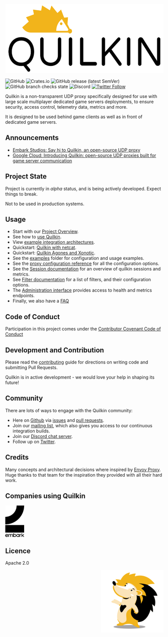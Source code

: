 <p  align="center">
    <img src="./docs/logos/logo-white.png" alt="Quilkin logo" height="220">
</p>

![GitHub](https://img.shields.io/github/license/googleforgames/quilkin)
![Crates.io](https://img.shields.io/crates/v/quilkin)
![GitHub release (latest SemVer)](https://img.shields.io/github/v/release/googleforgames/quilkin)
![GitHub branch checks state](https://img.shields.io/github/checks-status/googleforgames/quilkin/main)
![Discord](https://img.shields.io/discord/773975408265134100)
[![Twitter Follow](https://img.shields.io/twitter/follow/quilkindev?style=social)](https://twitter.com/quilkindev)

Quilkin is a non-transparent UDP proxy specifically designed for use with large scale multiplayer dedicated game servers
deployments, to ensure security, access control, telemetry data, metrics and more.
 
It is designed to be used behind game clients as well as in front of dedicated game servers.

## Announcements

* [Embark Studios: Say hi to Quilkin, an open-source UDP proxy](https://medium.com/embarkstudios/say-hi-to-quilkin-an-open-source-udp-proxy-88577c795204)
* [Google Cloud: Introducing Quilkin: open-source UDP proxies built for game server communication](https://cloud.google.com/blog/products/gaming/introducing-quilkin)

## Project State

Project is currently in *alpha* status, and is being actively developed. Expect things to break.

Not to be used in production systems.

## Usage

* Start with our [Project Overview](./docs/README.md).
* See how to [use Quilkin](./docs/using.md).
* View [example integration architectures](./docs/integrations.md).
* Quickstart: [Quilkin with netcat](docs/quickstart-netcat.md).
* Quickstart: [Quilkin Agones and Xonotic](docs/quickstart-agones-xonotic.md).
* See the [examples](./examples) folder for configuration and usage examples.
* See the [proxy configuration reference](./docs/proxy-configuration.md) for all the configuration options. 
* See the [Session documentation](./docs/session.md) for an overview of quilkin sessions and metrics.
* See [Filter documentation](./docs/extensions/filters/filters.md) for a list of filters, and their configuration options.
* The [Administration interface](./docs/admin.md) provides access to health and metrics endpoints.
* Finally, we also have a [FAQ](./docs/faq.md)

## Code of Conduct

Participation in this project comes under the [Contributor Covenant Code of Conduct](code-of-conduct.md)

## Development and Contribution

Please read the [contributing](CONTRIBUTING.md) guide for directions on writing code and submitting Pull Requests.

Quilkin is in active development - we would love your help in shaping its future!

## Community

There are lots of ways to engage with the Quilkin community:

* Here on [Github](https://github.com/googleforgames/quilkin) via 
  [issues](https://github.com/googleforgames/quilkin/issues) and 
  [pull requests](https://github.com/googleforgames/quilkin/pulls).
* Join our [mailing list](https://groups.google.com/forum/#!forum/quilkin-discuss), which also gives you access to
  our continuous integration builds.
* Join our [Discord chat server](https://discord.gg/mfBNZjBDnc).
* Follow up on [Twitter](https://twitter.com/quilkindev).

## Credits

Many concepts and architectural decisions where inspired by [Envoy Proxy](https://www.envoyproxy.io/). 
Huge thanks to that team for the inspiration they provided with all their hard work. 

## Companies using Quilkin

[<img src="./image/embark.png" alt="Embark Studios" height="100">](https://www.embark-studios.com/)

## Licence

Apache 2.0

<img src="./docs/logos/mascot.png" alt="Quilly, the Quilkin mascot" height="200" align="right">
